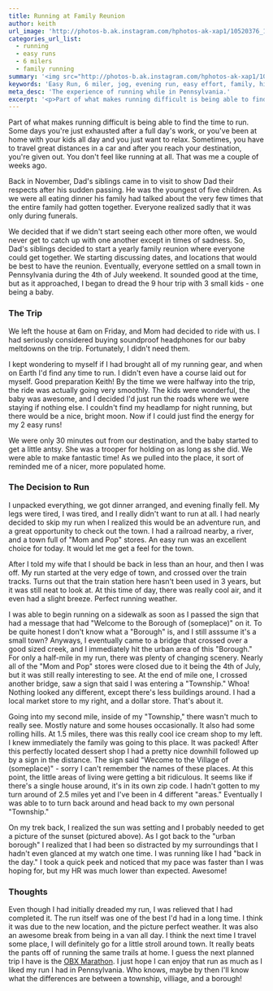 ```yaml
---
title: Running at Family Reunion
author: keith
url_image: 'http://photos-b.ak.instagram.com/hphotos-ak-xap1/10520376_1442817385995985_334835990_n.jpg'
categories_url_list:
  - running
  - easy runs
  - 6 milers
  - family running
summary: '<img src="http://photos-b.ak.instagram.com/hphotos-ak-xap1/10520376_1442817385995985_334835990_n.jpg" width="90%" height="90%" alt="Sunset during easy run in PA.">'
keywords: 'Easy Run, 6 miler, jog, evening run, easy effort, family, hills, dreaded run, long trip'
meta_desc: 'The experience of running while in Pennsylvania.'
excerpt: '<p>Part of what makes running difficult is being able to find the time to run.  Some days you're just exhausted after a full day's work, or you've been at home with your kids all day and you just want to relax.  Sometimes, you have to travel great distances in a car and after you reach your destination, you're given out.  You don't feel like running at all.  That was me a couple of weeks ago.  </p>'
---
```

<p>Part of what makes running difficult is being able to find the time to run.  Some days you're just exhausted after a full day's work, or you've been at home with your kids all day and you just want to relax.  Sometimes, you have to travel great distances in a car and after you reach your destination, you're given out.  You don't feel like running at all.  That was me a couple of weeks ago.  </p>

<p>Back in November, Dad's siblings came in to visit to show Dad their respects after his sudden passing.  He was the youngest of five children.  As we were all eating dinner his family had talked about the very few times that the entire family had gotten together.  Everyone realized sadly that it was only during funerals.  </p>

<p>We decided that if we didn't start seeing each other more often, we would never get to catch up with one another except in times of sadness.  So, Dad's siblings decided to start a yearly family reunion where everyone could get together.  We starting discussing dates, and locations that would be best to have the reunion.  Eventually, everyone settled on a small town in Pennsylvania during the 4th of July weekend.  It sounded good at the time, but as it approached, I began to dread the 9 hour trip with 3 small kids - one being a baby. </p>

<p><h3>The Trip</h3></p>

<p>We left the house at 6am on Friday, and Mom had decided to ride with us.  I had seriously considered buying soundproof headphones for our baby meltdowns on the trip.  Fortunately, I didn't need them. </p>

<p> I kept wondering to myself if I had brought all of my running gear, and when on Earth I'd find any time to run.  I didn't even have a course laid out for myself.  Good preparation Keith!  By the time we were halfway into the trip, the ride was actually going very smoothly.  The kids were wonderful, the baby was awesome, and I decided I'd just run the roads where we were staying if nothing else.  I couldn't find my headlamp for night running, but there would be a nice, bright moon.  Now if I could just find the energy for my 2 easy runs! </p>

<p>We were only 30 minutes out from our destination, and the baby started to get a little antsy.  She was a trooper for holding on as long as she did.  We were able to make fantastic time!  As we pulled into the place, it sort of reminded me of a nicer, more populated home.  </p>

<p><h3>The Decision to Run</h3></p>

<p>I unpacked everything, we got dinner arranged, and evening finally fell.  My legs were tired, I was tired, and I really didn't want to run at all.  I had nearly decided to skip my run when I realized this would be an adventure run, and a great opportunity to check out the town.  I had a railroad nearby, a river, and a town full of "Mom and Pop" stores.  An easy run was an excellent choice for today.  It would let me get a feel for the town.  </p>

<p>After I told my wife that I should be back in less than an hour, and then I was off.  My run started at the very edge of town, and crossed over the train tracks.  Turns out that the train station here hasn't been used in 3 years, but it was still neat to look at.  At this time of day, there was really cool air, and it even had a slight breeze.  Perfect running weather.  </p>

<p> I was able to begin running on a sidewalk as soon as I passed the sign that had a message that had "Welcome to the Borough of (someplace)" on it.  To be quite honest I don't know what a "Borough" is, and I still asssume it's a small town?  Anyways, I eventually came to a bridge that crossed over a good sized creek, and I immediately hit the urban area of this "Borough."  For only a half-mile in my run, there was plenty of changing scenery.  Nearly all of the "Mom and Pop" stores were closed due to it being the 4th of July, but it was still really interesting to see.  At the end of mile one, I crossed another bridge, saw a sign that said I was entering a "Township." Whoa!  Nothing looked any different, except there's less buildings around.  I had a local market store to my right, and a dollar store.  That's about it. </p>

<p>Going into my second mile, inside of my "Township," there wasn't much to really see.  Mostly nature and some houses occasionally.  It also had some rolling hills.  At 1.5 miles, there was this really cool ice cream shop to my left.  I knew immediately the family was going to this place.  It was packed!  After this perfectly located dessert shop I had a pretty nice downhill followed up by a sign in the distance.  The sign said "Wecome to the Village of (someplace)" - sorry I can't remember the names of these places.  At this point, the little areas of living were getting a bit ridiculous.  It seems like if there's a single house around, it's in its own zip code.  I hadn't gotten to my turn around of 2.5 miles yet and I've been in 4 different "areas."  Eventually I was able to to turn back around and head back to my own personal "Township."  </p>

<p> On my trek back, I realized the sun was setting and I probably needed to get a picture of the sunset (pictured above).  As I got back to the "urban borough" I realized that I had been so distracted by my surroundings that I hadn't even glanced at my watch one time.  I was running like I had "back in the day."  I took a quick peek and noticed that my pace was faster than I was hoping for, but my HR was much lower than expected.  Awesome! </p>

<p><h3>Thoughts</h3></p>

<p>Even though I had initially dreaded my run, I was relieved that I had completed it.  The run itself was one of the best I'd had in a long time.  I think it was due to the new location, and the picture perfect weather.  It was also an awesome break from being in a van all day.  I think the next time I travel some place, I will definitely go for a little stroll around town.  It really beats the pants off of running the same trails at home.  I guess the next planned trip I have is the <a href="http://www.outerbanksmarathon.com/">OBX Marathon</a>.  I just hope I can enjoy that run as much as I liked my run I had in Pennsylvania. Who knows, maybe by then I'll know what the differences are between a township, villiage, and a borough!</p>